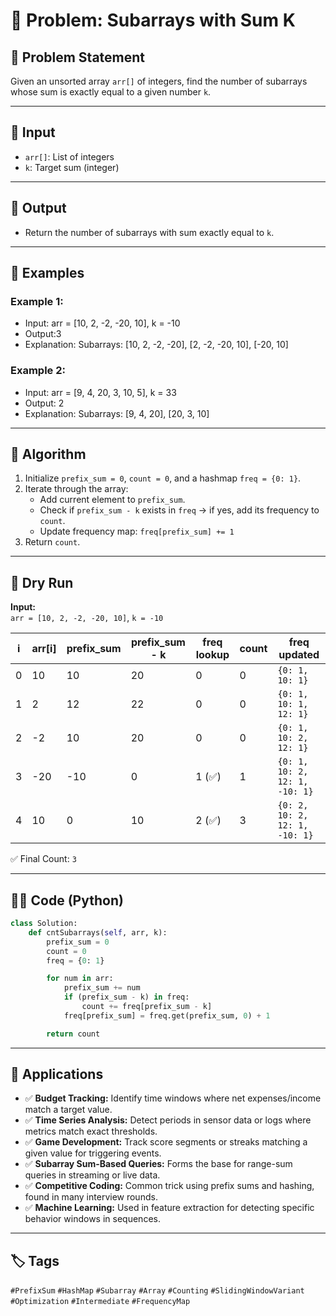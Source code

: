 # 📘 Problem: Subarrays with Sum K

## 📜 Problem Statement

Given an unsorted array `arr[]` of integers, find the number of subarrays whose sum is exactly equal to a given number `k`.

---

## 🧾 Input

- `arr[]`: List of integers
- `k`: Target sum (integer)

---

## 🧮 Output

- Return the number of subarrays with sum exactly equal to `k`.

---

## 🧪 Examples

### Example 1:
- Input: arr = [10, 2, -2, -20, 10], k = -10
- Output:3
- Explanation: Subarrays: [10, 2, -2, -20], [2, -2, -20, 10], [-20, 10]

### Example 2:

- Input: arr = [9, 4, 20, 3, 10, 5], k = 33
- Output: 2
- Explanation: Subarrays: [9, 4, 20], [20, 3, 10]

---

## 🧠 Algorithm

1. Initialize `prefix_sum = 0`, `count = 0`, and a hashmap `freq = {0: 1}`.
2. Iterate through the array:
   - Add current element to `prefix_sum`.
   - Check if `prefix_sum - k` exists in `freq` → if yes, add its frequency to `count`.
   - Update frequency map: `freq[prefix_sum] += 1`
3. Return `count`.

---

## 🧪 Dry Run

**Input:**  
`arr = [10, 2, -2, -20, 10]`, `k = -10`

| i | arr[i] | prefix_sum | prefix_sum - k | freq lookup | count | freq updated                        |
|---|--------|------------|----------------|-------------|-------|-------------------------------------|
| 0 | 10     | 10         | 20             | 0           | 0     | `{0: 1, 10: 1}`                      |
| 1 | 2      | 12         | 22             | 0           | 0     | `{0: 1, 10: 1, 12: 1}`               |
| 2 | -2     | 10         | 20             | 0           | 0     | `{0: 1, 10: 2, 12: 1}`               |
| 3 | -20    | -10        | 0              | 1 (✅)       | 1     | `{0: 1, 10: 2, 12: 1, -10: 1}`       |
| 4 | 10     | 0          | 10             | 2 (✅)       | 3     | `{0: 2, 10: 2, 12: 1, -10: 1}`       |

✅ Final Count: `3`

---

## 🧑‍💻 Code (Python)

```python
class Solution:
    def cntSubarrays(self, arr, k):
        prefix_sum = 0
        count = 0
        freq = {0: 1}

        for num in arr:
            prefix_sum += num
            if (prefix_sum - k) in freq:
                count += freq[prefix_sum - k]
            freq[prefix_sum] = freq.get(prefix_sum, 0) + 1

        return count
```
---
## 🚀 Applications

- ✅ **Budget Tracking:** Identify time windows where net expenses/income match a target value.
- ✅ **Time Series Analysis:** Detect periods in sensor data or logs where metrics match exact thresholds.
- ✅ **Game Development:** Track score segments or streaks matching a given value for triggering events.
- ✅ **Subarray Sum-Based Queries:** Forms the base for range-sum queries in streaming or live data.
- ✅ **Competitive Coding:** Common trick using prefix sums and hashing, found in many interview rounds.
- ✅ **Machine Learning:** Used in feature extraction for detecting specific behavior windows in sequences.
---

## 🏷️ Tags

`#PrefixSum` `#HashMap` `#Subarray` `#Array` `#Counting` `#SlidingWindowVariant` `#Optimization` `#Intermediate` `#FrequencyMap`
